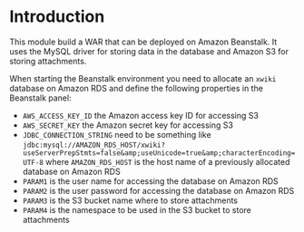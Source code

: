 Introduction
============

This module build a WAR that can be deployed on Amazon Beanstalk. It uses the MySQL driver for storing data in the database and Amazon S3 for storing attachments.

When starting the Beanstalk environment you need to allocate an `xwiki` database on Amazon RDS and define the following properties in the Beanstalk panel:

* `AWS_ACCESS_KEY_ID` the Amazon access key ID for accessing S3
* `AWS_SECRET_KEY` the Amazon secret key for accessing S3
* `JDBC_CONNECTION_STRING` need to be something like `jdbc:mysql://AMAZON_RDS_HOST/xwiki?useServerPrepStmts=false&amp;useUnicode=true&amp;characterEncoding=UTF-8` where `AMAZON_RDS_HOST` is the host name of a previously allocated database on Amazon RDS
* `PARAM1` is the user name for accessing the database on Amazon RDS
* `PARAM2` is the user password for accessing the database on Amazon RDS
* `PARAM3` is the S3 bucket name where to store attachments
* `PARAM4` is the namespace to be used in the S3 bucket to store attachments
